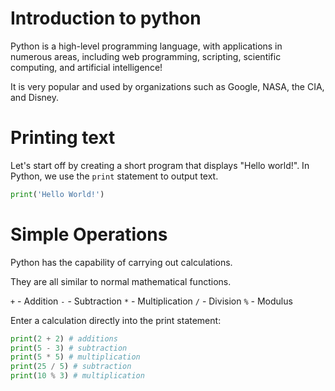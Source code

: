 # Introduction to python

Python is a high-level programming language, with applications in numerous areas, including web programming, scripting, scientific computing, and artificial intelligence!

It is very popular and used by organizations such as Google, NASA, the CIA, and Disney.

# Printing text

Let's start off by creating a short program that displays "Hello world!".
In Python, we use the `print` statement to output text.

```python runnable
print('Hello World!')
```

# Simple Operations

Python has the capability of carrying out calculations.

They are all similar to normal mathematical functions.

`+` - Addition 
`-` - Subtraction 
`*` - Multiplication
`/` - Division
`%` - Modulus

Enter a calculation directly into the print statement:

```python runnable
print(2 + 2) # additions
print(5 - 3) # subtraction
print(5 * 5) # multiplication
print(25 / 5) # subtraction
print(10 % 3) # multiplication
```